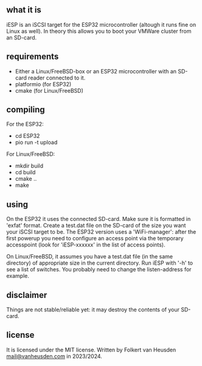 what it is
----------
iESP is an iSCSI target for the ESP32 microcontroller (altough it runs fine on Linux as well).
In theory this allows you to boot your VMWare cluster from an SD-card.


requirements
------------
* Either a Linux/FreeBSD-box or an ESP32 microcontroller with an SD-card reader connected to it.
* platformio (for ESP32)
* cmake (for Linux/FreeBSD)


compiling
---------
For the ESP32:
* cd ESP32
* pio run -t upload

For Linux/FreeBSD:
* mkdir build
* cd build
* cmake ..
* make


using
-----
On the ESP32 it uses the connected SD-card. Make sure it is formatted in 'exfat' format. Create a test.dat file on the SD-card of the size you want your iSCSI target to be. The ESP32 version uses a 'WiFi-manager': after the first powerup you need to configure an access point via the temporary accesspoint (look for 'iESP-xxxxxx' in the list of access points).

On Linux/FreeBSD, it assumes you have a test.dat file (in the same directory) of appropriate size in the current directory. Run iESP with '-h' to see a list of switches. You probably need to change the listen-address for example.


disclaimer
----------
Things are not stable/reliable yet: it may destroy the contents of your SD-card.


license
-------
It is licensed under the MIT license.
Written by Folkert van Heusden <mail@vanheusden.com> in 2023/2024.
